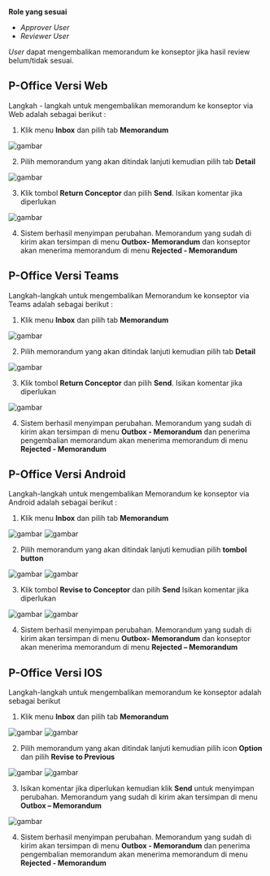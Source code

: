 **Role yang sesuai**

- *Approver User*
- *Reviewer User*

*User* dapat mengembalikan memorandum ke konseptor jika hasil review belum/tidak sesuai.

## **P-Office Versi Web**

Langkah - langkah untuk mengembalikan memorandum ke konseptor via Web adalah sebagai berikut :

1. Klik menu **Inbox** dan pilih tab **Memorandum**

![gambar](Memorandum/MM_Web/MM-43.png)

2. Pilih memorandum yang akan ditindak lanjuti kemudian pilih tab **Detail**

![gambar](Memorandum/MM_Web/MM-44.png)

3. Klik tombol **Return Conceptor** dan pilih **Send**. Isikan komentar jika diperlukan

![gambar](Memorandum/MM_Web/MM-45.png)

4. Sistem berhasil menyimpan perubahan. Memorandum yang sudah di kirim akan tersimpan di menu **Outbox- Memorandum** dan konseptor akan menerima memorandum di menu **Rejected - Memorandum**

## **P-Office Versi Teams**

Langkah-langkah untuk mengembalikan Memorandum ke konseptor via Teams adalah sebagai berikut :

1. Klik menu **Inbox** dan pilih tab **Memorandum**

![gambar](Memorandum/MM_Teams/MM42.png)

2. Pilih memorandum yang akan ditindak lanjuti kemudian pilih tab **Detail**

![gambar](Memorandum/MM_Teams/MM43.png)

3. Klik tombol **Return Conceptor** dan pilih **Send**. Isikan komentar jika diperlukan

![gambar](Memorandum/MM_Teams/MM44.png)

4. Sistem berhasil menyimpan perubahan. Memorandum yang sudah di kirim akan tersimpan di menu **Outbox - Memorandum** dan penerima pengembalian memorandum akan menerima memorandum di menu **Rejected - Memorandum**

## **P-Office Versi Android**

Langkah-langkah untuk mengembalikan Memorandum ke konseptor via Android adalah sebagai berikut :

1. Klik menu **Inbox** dan pilih tab **Memorandum**

![gambar](Memorandum/MM_Android/Konseptormemo/A01.jpg) ![gambar](Memorandum/MM_Android/Konseptormemo/A02.jpg)

2. Pilih memorandum yang akan ditindak lanjuti kemudian pilih **tombol button**

![gambar](Memorandum/MM_Android/Konseptormemo/A03.jpg) ![gambar](Memorandum/MM_Android/Konseptormemo/A04.jpg)

3. Klik tombol **Revise to Conceptor** dan pilih **Send** Isikan komentar jika diperlukan

![gambar](Memorandum/MM_Android/Konseptormemo/A05.jpg) ![gambar](Memorandum/MM_Android/Konseptormemo/A06.jpg)

4. Sistem berhasil menyimpan perubahan. Memorandum yang sudah di kirim akan tersimpan di menu **Outbox- Memorandum** dan konseptor akan menerima memorandum di menu **Rejected – Memorandum**

## **P-Office Versi IOS**

Langkah-langkah untuk mengembalikan memorandum ke konseptor adalah sebagai berikut

1.	Klik menu **Inbox** dan pilih tab **Memorandum**

![gambar](Memorandum/MM_IOS/MM-79.png) ![gambar](Memorandum/MM_IOS/MM-80.png)

2.	Pilih memorandum yang akan ditindak lanjuti kemudian pilih icon **Option** dan pilih **Revise to Previous**

![gambar](Memorandum/MM_IOS/MM-81.png) ![gambar](Memorandum/MM_IOS/MM-43.png)

3.	Isikan komentar jika diperlukan kemudian klik **Send** untuk menyimpan perubahan. Memorandum yang sudah di kirim akan tersimpan di menu **Outbox – Memorandum**

![gambar](Memorandum/MM_IOS/MM-44.png)

4.	Sistem berhasil menyimpan perubahan. Memorandum yang sudah di kirim akan tersimpan di menu **Outbox - Memorandum** dan penerima pengembalian memorandum akan menerima memorandum di menu **Rejected - Memorandum**

